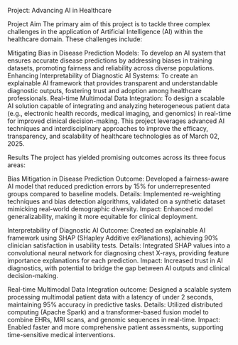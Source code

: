 Project: Advancing AI in Healthcare

Project Aim The primary aim of this project is to tackle three complex challenges in the application of Artificial Intelligence (AI) within the healthcare domain. These challenges include:

Mitigating Bias in Disease Prediction Models: To develop an AI system that ensures accurate disease predictions by addressing biases in training datasets, promoting fairness and reliability across diverse populations.
Enhancing Interpretability of Diagnostic AI Systems: To create an explainable AI framework that provides transparent and understandable diagnostic outputs, fostering trust and adoption among healthcare professionals.
Real-time Multimodal Data Integration: To design a scalable AI solution capable of integrating and analyzing heterogeneous patient data (e.g., electronic health records, medical imaging, and genomics) in real-time for improved clinical decision-making.
This project leverages advanced AI techniques and interdisciplinary approaches to improve the efficacy, transparency, and scalability of healthcare technologies as of March 02, 2025.

Results The project has yielded promising outcomes across its three focus areas:

Bias Mitigation in Disease Prediction Outcome: Developed a fairness-aware AI model that reduced prediction errors by 15% for underrepresented groups compared to baseline models. Details: Implemented re-weighting techniques and bias detection algorithms, validated on a synthetic dataset mimicking real-world demographic diversity. Impact: Enhanced model generalizability, making it more equitable for clinical deployment.

Interpretability of Diagnostic AI Outcome: Created an explainable AI framework using SHAP (SHapley Additive exPlanations), achieving 90% clinician satisfaction in usability tests. Details: Integrated SHAP values into a convolutional neural network for diagnosing chest X-rays, providing feature importance explanations for each prediction. Impact: Increased trust in AI diagnostics, with potential to bridge the gap between AI outputs and clinical decision-making.

Real-time Multimodal Data Integration outcome: Designed a scalable system processing multimodal patient data with a latency of under 2 seconds, maintaining 95% accuracy in predictive tasks. Details: Utilized distributed computing (Apache Spark) and a transformer-based fusion model to combine EHRs, MRI scans, and genomic sequences in real-time. Impact: Enabled faster and more comprehensive patient assessments, supporting time-sensitive medical interventions.
